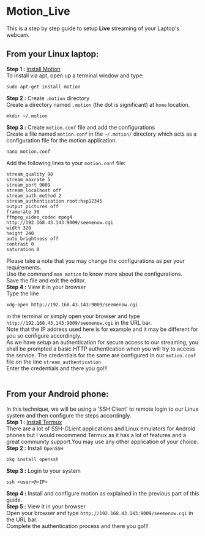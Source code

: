 # Motion_Live
This is a step by step guide to setup <b>Live</b> streaming of your Laptop's webcam.<br>

## From your Linux laptop:
<b>Step 1 :</b> [Install Motion](https://motion-project.github.io/motion_build.html)<br>
To install via apt, open up a terminal window and type:<br> 
```
sudo apt-get install motion
```
<b>Step 2 :</b> Create ```.motion``` directory <br>
Create a directory named ```.motion``` (the dot is significant) at ```home``` location.<br>
```
mkdir ~/.motion
```
<b>Step 3 :</b> Create ```motion.conf``` file and add the configurations<br>
Create a file named ```motion.conf``` in the ```~/.motion/``` directory which acts as a configuration file for the motion application.<br>
```
nano motion.conf
```
Add the following lines to your ```motion.conf``` file:<br>
```
stream_quality 98
stream_maxrate 5
stream_port 9009
stream_localhost off
stream_auth_method 2 
stream_authentication root:hsp12345
output_pictures off
framerate 30
ffmpeg_video_codec mpeg4
http://192.168.43.143:9009/seemenow.cgi
width 320
height 240
auto_brightness off
contrast 0
saturation 0
```
Please take a note that you may change the configurations as per your requirements.<br>
Use the command ```man motion``` to know more about the configurations.<br>
Save the file and exit the editor.<br>
<b>Step 4 :</b> View it in your browser<br>
Type the line<br>
```
xdg-open http://192.168.43.143:9009/seemenow.cgi
```
in the terminal or simply open your browser and type ```http://192.168.43.143:9009/seemenow.cgi``` in the URL bar.<br>
Note that the IP address used here is for example and it may be different for you so configure accordingly.<br>
As we have setup an authentication for secure access to our streaming, you shall be prompted a basic HTTP authentication when you will try to access the service. The credentials for the same are configured in our ```motion.conf``` file on the line ```stream_authentication```<br>
Enter the credentials and there you go!!!<br>
<br>

## From your Android phone:
In this technique, we will be using a 'SSH Client' to remote login to our Linux system and then configure the steps accordingly.<br>
<b>Step 1 :</b> [Install Termux](https://play.google.com/store/apps/details?id=com.termux&hl=en_IN)<br>
There are a lot of SSH-CLient applications and Linux emulators for Android phones but I would recommend Termux as it has a lot of features and a great community support.You may use any other application of your choice.<br>
<b>Step 2 :</b> Install ```OpenSSH```<br>
```
pkg install openssh
```
<b>Step 3 :</b> Login to your system<br>
```
ssh <user>@<IP>
```
<b>Step 4 :</b> Install and configure motion as explained in the previous part of this guide.<br>
<b>Step 5 :</b> View it in your browser<br>
Open your browser and type ```http://192.168.43.143:9009/seemenow.cgi``` in the URL bar.<br>
Complete the authentication process and there you go!!!<br>
